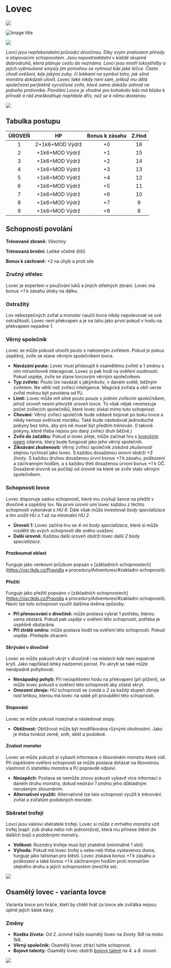 # Lovec

<img src="/assets/sep_line.png"/>

![Image title](/assets/OW/classes/Hunter.png)

<img src="/assets/sep_line.png"/>

*Lovci jsou nepřekonatelní průvodci divočinou. Díky svým znalostem přírody a stopovacím schopnostem. Jsou nepostradatelní v každé skupině dobrodruhů, která plánuje cestu do neznáma. Lovci jsou mistři lukostřelby a jejich vybroušené smysly jim pomohou se vyhnout kde jaké léčce. Často chodí ověšení, kde jakými zuby, či lebkami na symbol toho, jak silná monstra dokázali ulovit. Lovec také nikdy není sám, jelikož mu dělá společnost perfektně vycvičené zvíře, které samo dokáže zahnat ne jednoho protivníka. Povolání Lovce je vhodné pro kohokoliv kdo má blízko k přírodě a rád zneškodňuje nepřátele dřív, než se k němu dostanou.*

<img src="/assets/sep_line.png"/>

## Tabulka postupu

| ÚROVEŇ |       HP        | Bonus k zásahu | Z.Hod |
| :----: | :-------------: | :------------: | :---: |
|   1    | 2+1k6+MOD Výdrž |       +0       |  16   |
|   2    | +1k6+MOD Výdrž  |       +1       |  15   |
|   3    | +1k6+MOD Výdrž  |       +2       |  14   |
|   4    | +1k6+MOD Výdrž  |       +3       |  13   |
|   5    | +1k6+MOD Výdrž  |       +4       |  12   |
|   6    | +1k6+MOD Výdrž  |       +5       |  11   |
|   7    | +1k6+MOD Výdrž  |       +6       |  10   |
|   8    | +1k6+MOD Výdrž  |       +7       |   9   |
|   9    | +1k6+MOD Výdrž  |       +8       |   8   |

## Schopnosti povolání

**Trénované zbraně:** Všechny

**Trénovaná brnění:** Lehké včetně štítů

**Bonus k záchraně:** +2 na úhyb a proti síle

### Zručný střelec

Lovec je expertem v používání luků a jiných střelných zbraní. Lovec má bonus *+1* k zásahu útoky na dálku.

### Ostražitý

Lov nebezpečných zvířat a monster naučil lovce nikdy nepolevovat ve své ostražitosti. Lovec není překvapen a je na tahu jako první pokud v hodu na překvapení nepadne *1*.

### Věrný společník

Lovec se může pokusit utvořit pouto s nalezeným zvířetem. Pokud je pokus úspěšný, zvíře se stane věrným společníkem lovce.

- **Navázání pouta:** Lovec musí přistoupit k osamělému zvířeti a 1 směnu s ním mírumilovně interagovat. Lovec si pak hodí na ověření *osobnosti*. Pokud uspěje, zvíře se stane lovcovým věrným společníkem.
- **Typ zvířete:** Pouto lze navázat s jakýmkoliv, v daném světě, běžným zvířetem. Ne větší než zvířecí inteligence. Magická zvířata a obří verze zvířat mohou být povolena od PJ.
- **Limit:** Lovec může mít silné pouto *pouze s jedním zvířecím společníkem*, jehož úroveň nesmí převýšit úroveň lovce. To však nějak neomezuje počet zvířecích společníků, které lovec získal mimo tuto schopnost.
- **Chování:** Věrný zvířecí společník bude oddaně bojovat po boku lovce a nikdy nemusí ověřovat morálku. Také bude následovat jednoduché pokyny bez toho, aby pro ně musel být předtím trénován. (I takové pokyny, které třeba nejsou pro daný zvířecí druh běžné.)
- **Zvíře do začátku:** Pokud si lovec přeje, může začínat hru s [loveckým psem](/Gear/#lovecky-pes) zdarma, který bude fungovat jako jeho věrný společník. 
- **Zíksávání zkušeností:** Věrný zvířecí společník *získává zkušenosti* stejnou rychlostí jako lovec. S každou dosaženou úrovní obdrží *+3 životy*. S každou druhou dosaženou úrvní bonus *+1* k zásahu, poškození a záchranným hodům, a s každou třetí dosaženou úrvoní bonus *+1* k OČ. Dosažené úrovně se počítají od úrovně na které se zvíře stalo věrným společníkem.

### Schopnosti lovce

Lovec disponuje sadou schopností, které mu zvyšují šance na přežití v divočině a úspěšný lov. Na první úrovni umí lovec každou z těchto schopností vykonávat s *HU 6*. Dále však může investovat *body specializace* a tím *snížit HU o 1* až na minimální *HU 2*.

- **Úroveň 1:** Lovec začíná hru se *4-mi body specializace*, které si může rozdělit do svých schopností dle svého uvážení.
- **Další úrovně:** Každou další úroveň obdrží lovec další *2 body specializace*.

#### Prozkoumat oblast

Funguje jako venkovní průzkum popsán v [základních schopnostech](https://osr.tkds.cz/Pravidla a procedury/Adventures/#zakladni-schopnosti).

#### Přežití

Funguje jako přežití popsáno v [základních schopnostech](https://osr.tkds.cz/Pravidla a procedury/Adventures/#zakladni-schopnosti). Navíc lze tuto schopnost využít dalšíma dvěma způsoby.

- **Při přenocování v divočině:** může postava vybrat 1 potřebu, kterou sama obstará. Pokud pak uspěje v ověření této schopnosti, potřeba je úspěšně obstarána.
- **Při ztrátě směru:** může postava hodit na ověření této schopnosti. Pokud uspěje. Předejde ztracení.

#### Skrývání v divočině

Lovec se může pokusit ukrýt v divočině i na místech kde není nepatrné krytí. Jako například lehký nadzemní porost. Po ukrytí se také může nenápadně pohybovat.

- **Nenápadný pohyb:** Při neúspěšném hodu na překvapení (při plížení), se může lovec pokusit o ověření této schopnosti aby zůstal skryt.
- **Omezení zbroje:** HU schopnosti se zvedá o *2* za každý stupeň zbroje *nad lehkou*, kterou má lovec na sobě při provádění této schopnosti.

#### Stopování

Lovec se může pokusit rozeznat a následovat stopy.

- **Obtížnost:** Obtížnost může být modifikována různými okolnostmi. Jako je třeba tvrdost země, sníh, déšť a podobné.

#### Znalost monster

Lovec se může pokusit si vybavit informace o libovolném monstru které vidí. Při úspěšném ověření schopnosti se může postava dotázat na libovolnou vlastnost či statistiku monstra a PJ popravdě odpoví.

- **Neúspěch:** Postava se nemůže znovu pokusit vybavit více informací o daném druhu monstra, dokud nestráví *1 směnu* jeho důkladným nerušeným zkoumáním.
- **Alternativní využití:** Alternativně lze tato schopnost využít k trénování zvířat a zvířatům podobných monster.

### Sběratel trofejí

Lovci jsou vášniví sběratelé trofejí. Lovec si může z mrtvého monstra vzít trofej (např: zub draka nebo roh jednorožce), která mu přinese štěstí do dalších bojů s podobnými monstry.

- **Velikost:** Rozměry trofeje musí být znatelné (minimálně 1 slot)
- **Výhoda:** Pokud má lovec trofej u sebe neb třeba vystavenou doma, funguje jako talisman pro štěstí. Lovec získává bonus *+1* k zásahu a poškození a také bonus *+1* k záchranným hodům proti monstrům stejného druhu a jejich schopnostem (nesčítá se).

<img src="/assets/sep_line.png"/>

## Osamělý lovec - varianta lovce

Varianta lovce pro hráče, kteří by chtěli hrát za lovce ale zvířátka nejsou úplně jejich šálek kávy.

### Změny

- **Kostka života:** Od *2. úrovně* háže osamělý lovec na životy *1k8* na místo 1k6.
- **Věrný společník:** Osamělý lovec ztrácí tuhle schopnost.
- **Bojové talenty:** Osamělý lovec obdrží [bojový talent](/Zasazení%20%28Žánry%29/Starý%20svět%20%28Fantasy%29/Povolání/Bojovník/#bojove-talenty) na *4.* a *8.* úrovni.

<img src="/assets/sep_line.png"/>
